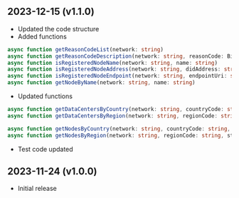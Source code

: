 2023-12-15 (v1.1.0)
-------------------
- Updated the code structure
- Added functions
```ts
async function getReasonCodeList(network: string)
async function getReasonCodeDescription(network: string, reasonCode: BigNumberish)
async function isRegisteredNodeName(network: string, name: string)
async function isRegisteredNodeAddress(network: string, didAddress: string)
async function isRegisteredNodeEndpoint(network: string, endpointUri: string)
async function getNodeByName(network: string, name: string)
```
- Updated functions
```ts
async function getDataCentersByCountry(network: string, countryCode: string, status?: EnumStatus)
async function getDataCentersByRegion(network: string, regionCode: string, status?: EnumStatus)

async function getNodesByCountry(network: string, countryCode: string, status?: EnumStatus)
async function getNodesByRegion(network: string, regionCode: string, status?: EnumStatus)
```
- Test code updated

2023-11-24 (v1.0.0)
-------------------
- Initial release